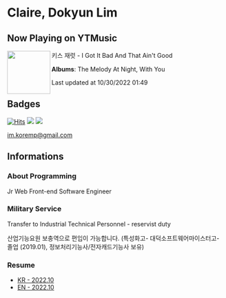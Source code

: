 # Claire, Dokyun Lim

## Now Playing on YTMusic

[<img align="left" width="100" src="https://lh3.googleusercontent.com/Fn343Sn5PZ9wy3hKpL7_4TUEXUuREAdFO_BG-Bbx3dmb5O18SJXDrCk3uQ2KL2Of2p6_TJNaqeQ-Ou0">](https://music.youtube.com/watch?v=0dUB2t2j5hE)

키스 재럿 - I Got It Bad And That Ain't Good

**Albums**: The Melody At Night, With You

Last updated at 10/30/2022 01:49

## Badges

[![Hits](https://hits.seeyoufarm.com/api/count/incr/badge.svg?url=https%3A%2F%2Fgithub.com%2Fkoremp%2Fkormep&count_bg=%2379C83D&title_bg=%23555555&icon=&icon_color=%23E7E7E7&title=hits&edge_flat=false)](https://hits.seeyoufarm.com)
<a href="https://dev.to/koremp"><img src="https://img.shields.io/badge/dev.to-0A0A0A?style=for-the-badge&logo=devdotto&logoColor=white"/></a>
<a href="https://www.linkedin.com/in/koremp"><img src="https://img.shields.io/badge/LinkedIn-0077B5?style=flat-square&logo=linkedin&logoColor=white"/></a>

im.koremp@gmail.com

## Informations

### About Programming

Jr Web Front-end Software Engineer

### Military Service

Transfer to Industrial Technical Personnel - reservist duty

산업기능요원 보충역으로 편입이 가능합니다. (특성화고- 대덕소프트웨어마이스터고- 졸업 (2019.01), 정보처리기능사/전자캐드기능사 보유)

### Resume

* [KR - 2022.10](./resume/README.md)
* [EN - 2022.10](./resume/README.en.md)
